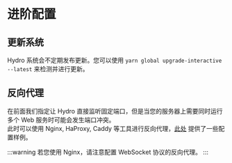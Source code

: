 # 进阶配置

## 更新系统

Hydro 系统会不定期发布更新。您可以使用 `yarn global upgrade-interactive --latest` 来检测并进行更新。

## 反向代理

在前面我们指定让 Hydro 直接监听固定端口，但是当您的服务器上需要同时运行多个 Web 服务时可能会发生端口冲突。  
此时可以使用 Nginx, HaProxy, Caddy 等工具进行反向代理，[此处](https://github.com/hydro-dev/Hydro/tree/master/examples) 提供了一些配置样例。

:::warning
若您使用 Nginx，请注意配置 WebSocket 协议的反向代理。
:::
